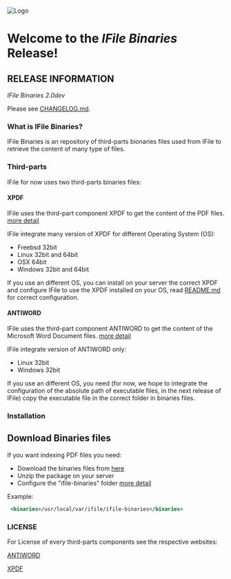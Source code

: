 ![Logo](http://www.isapp.it/images/logo/Logo_isapp_it_250x87.png)

# Welcome to the *IFile Binaries* Release!

## RELEASE INFORMATION

*IFile Binaries 2.0dev*

Please see [CHANGELOG.md](CHANGELOG.md).

### What is IFile Binaries?
IFile Binaries is an repository of third-parts bionaries files used from IFile to retrieve the content of many type of files.

### Third-parts
IFile for now uses two third-parts binaries files:

#### XPDF
IFile uses the third-part component XPDF to get the content of the PDF files.
[more detail](http://www.foolabs.com/xpdf/)

IFile integrate many version of XPDF for different Operating System (OS):

- Freebsd 32bit
- Linux 32bit and 64bit
- OSX 64bit
- Windows 32bit and 64bit

If you use an different OS, you can install on your server the correct XPDF and configure IFile to use the XPDF installed on your OS, read [README.md](https://github.com/isappit/ifile/blob/master/src/Config/xml/README.md) for correct configuration.

#### ANTIWORD
IFile uses the third-part component ANTIWORD to get the content of the Microsoft Word Document files.
[more detail](http://www.winfield.demon.nl/) 

IFile integrate version of ANTIWORD only:

- Linux 32bit
- Windows 32bit

If you use an different OS, you need (for now, we hope to integrate the configuration of the absolute path of executable files, in the next release of IFile) copy the executable file in the correct folder in binaries files.

### Installation


## Download Binaries files
If you want indexing PDF files you need:

 - Download the binaries files from [here](https://github.com/isappit/ifile-binaries/archive/master.zip)
 - Unzip the package on your server
 - Configure the "ifile-binaries" folder [more detail](https://github.com/isappit/ifile/blob/master/src/Config/xml/README.md) 

 Example:
```xml
 <binaries>/usr/local/var/ifile/ifile-binaries</binaries>
```

### LICENSE

For License of every third-parts components see the respective websites:

[ANTIWORD](http://www.winfield.demon.nl/) 

[XPDF](http://www.foolabs.com/xpdf/about.html)